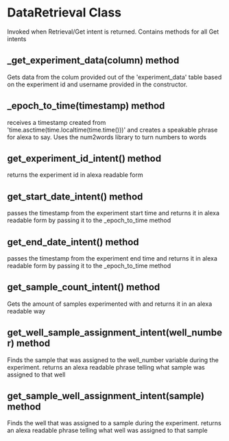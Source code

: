 # DataRetrieval Class
Invoked when Retrieval/Get intent is returned. Contains methods for all Get intents

## _get_experiment_data(column) method
Gets data from the colum provided out of the 'experiment_data' table based on the experiment id and
username provided in the constructor.

## _epoch_to_time(timestamp) method
receives a timestamp created from 'time.asctime(time.localtime(time.time()))' and creates a 
speakable phrase for alexa to say. Uses the num2words library to turn numbers to words

## get_experiment_id_intent() method
returns the experiment id in alexa readable form

## get_start_date_intent() method
passes the timestamp from the experiment start time and returns it in 
alexa readable form by passing it to the _epoch_to_time method

## get_end_date_intent() method
passes the timestamp from the experiment end time and returns it in 
alexa readable form by passing it to the _epoch_to_time method

## get_sample_count_intent() method
Gets the amount of samples experimented with and returns it in an alexa
readable way

## get_well_sample_assignment_intent(well_number) method
Finds the sample that was assigned to the well_number variable during the experiment.
returns an alexa readable phrase telling what sample was assigned to that well

## get_sample_well_assignment_intent(sample) method
Finds the well that was assigned to a sample during the experiment. returns an alexa
readable phrase telling what well was assigned to that sample

